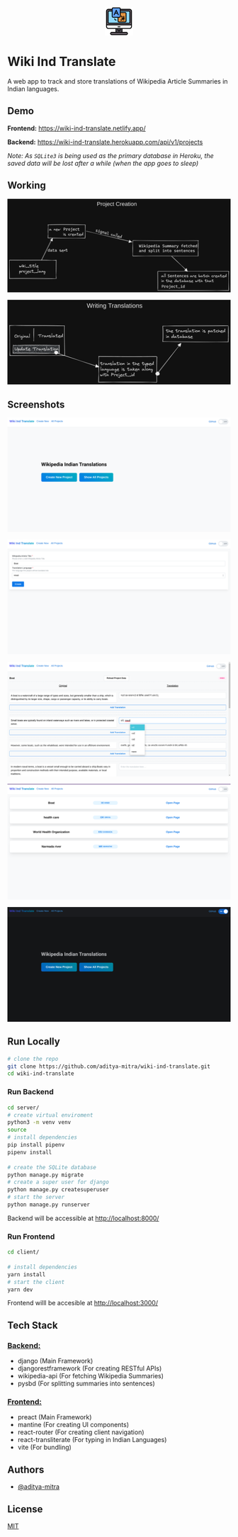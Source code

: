 <p align="center">
  <img src="./client/src/assets/favicon.png" alt="project logo">
</p>

# Wiki Ind Translate

A web app to track and store translations of Wikipedia Article Summaries in Indian languages.

## Demo

**Frontend:** https://wiki-ind-translate.netlify.app/

**Backend:** https://wiki-ind-translate.herokuapp.com/api/v1/projects

_Note: As `SQLite3` is being used as the primary database in Heroku, the saved data will be lost after a while (when the app goes to sleep)_

## Working

![illustration_1](./screenshots/illustrate_1.png)

![illustration_2](./screenshots/illustrate_2.png)

## Screenshots

![home page](./screenshots/1.png)

![create page](./screenshots/2.png)

![sentences page](./screenshots/3.png)

![all projects page](./screenshots/4.png)

![dark mode](./screenshots/5.png)

## Run Locally

```bash
# clone the repo
git clone https://github.com/aditya-mitra/wiki-ind-translate.git
cd wiki-ind-translate
```

### Run Backend

```bash
cd server/
# create virtual enviroment
python3 -m venv venv
source
# install dependencies
pip install pipenv
pipenv install

# create the SQLite database
python manage.py migrate
# create a super user for django
python manage.py createsuperuser
# start the server
python manage.py runserver
```

Backend will be accessible at [http://localhost:8000/](http://localhost:8000/)

### Run Frontend

```bash
cd client/

# install dependencies
yarn install
# start the client
yarn dev
```

Frontend willl be accesible at [http://localhost:3000/](http://localhost:3000/)

## Tech Stack

### [Backend:](./server/Pipfile)

-   django (Main Framework)
-   djangorestframework (For creating RESTful APIs)
-   wikipedia-api (For fetching Wikipedia Summaries)
-   pysbd (For splitting summaries into sentences)

### [Frontend:](./client/package.json)

-   preact (Main Framework)
-   mantine (For creating UI components)
-   react-router (For creating client navigation)
-   react-transliterate (For typing in Indian Languages)
-   vite (For bundling)

## Authors

-   [@aditya-mitra](https://www.github.com/aditya-mitra)

## License

[MIT](./LICENSE)
